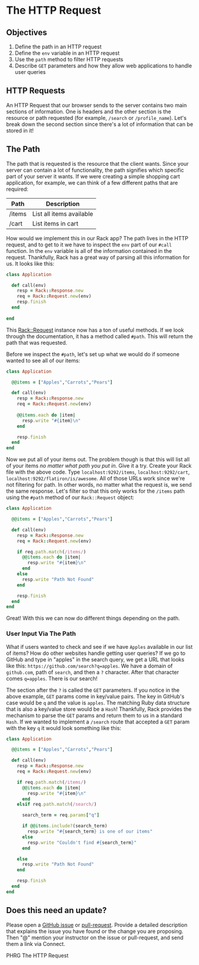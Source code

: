 # The HTTP Request

## Objectives

1. Define the path in an HTTP request
2. Define the `env` variable in an HTTP request
3. Use the `path` method to filter HTTP requests
4. Describe `GET` parameters and how they allow web applications to handle user queries

## HTTP Requests

An HTTP Request that our browser sends to the server contains two main sections of information. One is headers and the other section is the resource or path requested (for example, `/search` or `/profile_name`). Let's break down the second section since there's a lot of information that can be stored in it! 

## The Path

The path that is requested is the resource that the client wants. Since your server can contain a lot of functionality, the path signifies which specific part of your server it wants. If we were creating a simple shopping cart application, for example, we can think of a few different paths that are required:

|  Path  |        Description       |
|--------|--------------------------|
| /items | List all items available |
| /cart  | List items in cart       |

How would we implement this in our Rack app? The path lives in the HTTP request, and to get to it we have to inspect the `env` part of our `#call` function. In the `env` variable is all of the information contained in the request. Thankfully, Rack has a great way of parsing all this information for us. It looks like this:

```ruby
class Application

  def call(env)
    resp = Rack::Response.new
    req = Rack::Request.new(env)
    resp.finish
  end
  
end
```

This [Rack::Request](http://www.rubydoc.info/gems/rack/Rack/Request) instance now has a ton of useful methods. If we look through the documentation, it has a method called `#path`. This will return the path that was requested. 

Before we inspect the `#path`, let's set up what we would do if someone wanted to see all of our items:

```ruby
class Application

  @@items = ["Apples","Carrots","Pears"]

  def call(env)
    resp = Rack::Response.new
    req = Rack::Request.new(env)
    
    @@items.each do |item|
      resp.write "#{item}\n"
    end

    resp.finish
  end
end
```

Now we put all of your items out. The problem though is that this will list all of your items *no matter what path you put in*. Give it a try. Create your Rack file with the above code. Type `localhost:9292/items`, `localhost:9292/cart`, `localhost:9292/flatiron/is/awesome`. All of those URLs work since we're not filtering for path. In other words, no matter what the request is, we send the same response. Let's filter so that this only works for the `/items` path using the `#path` method of our `Rack::Request` object:


```ruby
class Application

  @@items = ["Apples","Carrots","Pears"]

  def call(env)
    resp = Rack::Response.new
    req = Rack::Request.new(env)

    if req.path.match(/items/)
      @@items.each do |item|
        resp.write "#{item}\n"
      end
    else
      resp.write "Path Not Found"
    end

    resp.finish
  end
end
```

Great! With this we can now do different things depending on the path.

### User Input Via The Path

What if users wanted to check and see if we have `Apples` available in our list of items? How do other websites handle getting user queries? If we go to GitHub and type in "apples" in the search query, we get a URL that looks like this: `https://github.com/search?q=apples`. We have a domain of `github.com`, path of `search`, and then a `?` character. After that character comes `q=apples`. There is our search! 

The section after the `?` is called the `GET` parameters. If you notice in the above example, `GET` params come in key/value pairs. The key in GitHub's case would be `q` and the value is `apples`. The matching Ruby data structure that is also a key/value store would be a `Hash`! Thankfully, Rack provides the mechanism to parse the `GET` params and return them to us in a standard `Hash`. If we wanted to implement a `/search` route that accepted a `GET` param with the key `q` it would look something like this:


```ruby
class Application

  @@items = ["Apples","Carrots","Pears"]

  def call(env)
    resp = Rack::Response.new
    req = Rack::Request.new(env)

    if req.path.match(/items/)
      @@items.each do |item|
        resp.write "#{item}\n"
      end
    elsif req.path.match(/search/)

      search_term = req.params["q"]

      if @@items.include?(search_term)
        resp.write "#{search_term} is one of our items"
      else
        resp.write "Couldn't find #{search_term}"
      end

    else
      resp.write "Path Not Found"
    end

    resp.finish
  end
end
```

## Does this need an update?
 Please open a [GitHub issue](https://github.com/learn-co-curriculum/phrg-rack-http-request-readme/issues) or [pull-request](https://github.com/learn-co-curriculum/phrg-rack-http-request-readme/pulls). Provide a detailed description that explains the issue you have found or the change you are proposing. Then "@" mention your instructor on the issue or pull-request, and send them a link via Connect.

<p data-visibility='hidden'>PHRG The HTTP Request</p>
